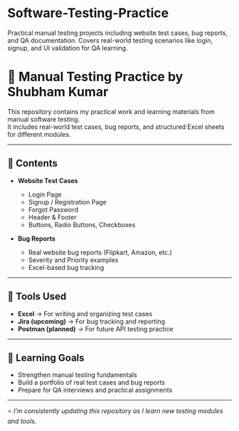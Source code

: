 # Software-Testing-Practice
Practical manual testing projects including website test cases, bug reports, and QA documentation. Covers real-world testing scenarios like login, signup, and UI validation for QA learning.
# 🧪 Manual Testing Practice by Shubham Kumar

This repository contains my practical work and learning materials from manual software testing.  
It includes real-world test cases, bug reports, and structured Excel sheets for different modules.

---

## 📘 Contents
- **Website Test Cases**
  - Login Page
  - Signup / Registration Page
  - Forgot Password
  - Header & Footer
  - Buttons, Radio Buttons, Checkboxes

- **Bug Reports**
  - Real website bug reports (Flipkart, Amazon, etc.)
  - Severity and Priority examples
  - Excel-based bug tracking

---

## 🧠 Tools Used
- **Excel** → For writing and organizing test cases  
- **Jira (upcoming)** → For bug tracking and reporting  
- **Postman (planned)** → For future API testing practice  

---

## 🎯 Learning Goals
- Strengthen manual testing fundamentals  
- Build a portfolio of real test cases and bug reports  
- Prepare for QA interviews and practical assignments  

---

⭐ *I’m consistently updating this repository as I learn new testing modules and tools.*
